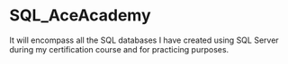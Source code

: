# SQL_AceAcademy
It will encompass all the SQL databases I have created using SQL Server during my certification course and for practicing purposes.
